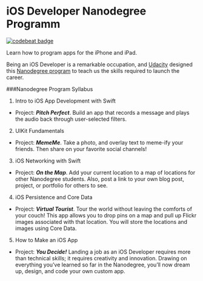 # iOS Developer Nanodegree Programm

[![codebeat badge](https://codebeat.co/badges/c092ece8-8fb3-4213-a791-a348e6d3b88d)](https://codebeat.co/projects/github-com-vanyaland-ios-developer-nanodegree-master)

Learn how to program apps for the iPhone and iPad.

Being an iOS Developer is a remarkable occupation, and [Udacity](https://www.udacity.com/) designed this [Nanodegree program](https://www.udacity.com/course/ios-developer-nanodegree--nd003)
to teach us the skills required to launch the career.

###Nanodegree Program Syllabus
1. Intro to iOS App Development with Swift
  * Project: ***Pitch Perfect***. Build an app that records a message and plays the audio back through user-selected filters.
2. UIKit Fundamentals
  * Project: ***MemeMe***. Take a photo, and overlay text to meme-ify your friends.
  Then share on your favorite social channels!
3. iOS Networking with Swift
  * Project: ***On the Map***. Add your current location to a map of locations for other Nanodegree students.
  Also, post a link to your own blog post, project, or portfolio for others to see.
4. iOS Persistence and Core Data
  * Project: ***Virtual Tourist***. Tour the world without leaving the comforts of your couch!
  This app allows you to drop pins on a map and pull up Flickr images associated with that location.
  You will store the locations and images using Core Data.
5. How to Make an iOS App
  * Project: ***You Decide!*** Landing a job as an iOS Developer requires more than technical skills;
  it requires creativity and innovation. Drawing on everything you’ve learned so far in the Nanodegree, you’ll now dream up,
  design, and code your own custom app.
